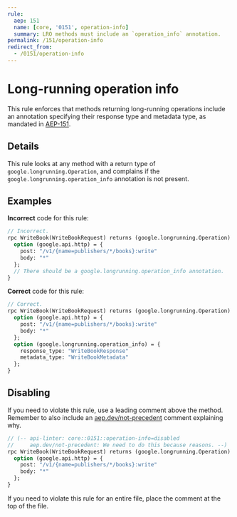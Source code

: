 ```yaml
---
rule:
  aep: 151
  name: [core, '0151', operation-info]
  summary: LRO methods must include an `operation_info` annotation.
permalink: /151/operation-info
redirect_from:
  - /0151/operation-info
---
```


# Long-running operation info

This rule enforces that methods returning long-running operations include an
annotation specifying their response type and metadata type, as mandated in
[AEP-151][].

## Details

This rule looks at any method with a return type of
`google.longrunning.Operation`, and complains if the
`google.longrunning.operation_info` annotation is not present.

## Examples

**Incorrect** code for this rule:

```proto
// Incorrect.
rpc WriteBook(WriteBookRequest) returns (google.longrunning.Operation) {
  option (google.api.http) = {
    post: "/v1/{name=publishers/*/books}:write"
    body: "*"
  };
  // There should be a google.longrunning.operation_info annotation.
}
```

**Correct** code for this rule:

```proto
// Correct.
rpc WriteBook(WriteBookRequest) returns (google.longrunning.Operation) {
  option (google.api.http) = {
    post: "/v1/{name=publishers/*/books}:write"
    body: "*"
  };
  option (google.longrunning.operation_info) = {
    response_type: "WriteBookResponse"
    metadata_type: "WriteBookMetadata"
  };
}
```

## Disabling

If you need to violate this rule, use a leading comment above the method.
Remember to also include an [aep.dev/not-precedent][] comment explaining why.

```proto
// (-- api-linter: core::0151::operation-info=disabled
//     aep.dev/not-precedent: We need to do this because reasons. --)
rpc WriteBook(WriteBookRequest) returns (google.longrunning.Operation) {
  option (google.api.http) = {
    post: "/v1/{name=publishers/*/books}:write"
    body: "*"
  };
}
```

If you need to violate this rule for an entire file, place the comment at the
top of the file.

[aep-151]: https://aep.dev/151
[aep.dev/not-precedent]: https://aep.dev/not-precedent
